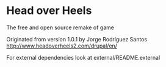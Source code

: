 # Head over Heels

The free and open source remake of game

Originated from version 1.0.1 by Jorge Rodríguez Santos http://www.headoverheels2.com/drupal/en/

For external dependencies look at external/README.external
